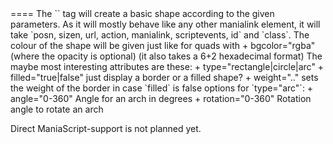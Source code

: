 <shape />
====
The `<shape />` tag will create a basic shape according to the given parameters.    
As it will mostly behave like any other manialink element, it will take    
`posn, sizen, url, action, manialink, scriptevents, id` and `class`.  
The colour of the shape will be given just like for quads with    
+ bgcolor="rgba" (where the opacity is optional) (it also takes a 6+2 hexadecimal format)  
The maybe most interesting attributes are these:  
+ type="rectangle|circle|arc"  
+ filled="true|false" just display a border or a filled shape?  
+ weight=".." sets the weight of the border in case `filled` is false  
options for `type="arc"`:  
+ angle="0-360" Angle for an arch in degrees  
+ rotation="0-360" Rotation angle to rotate an arch  
  
Direct ManiaScript-support is not planned yet.
